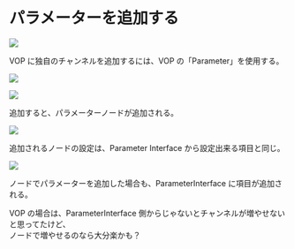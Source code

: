 # パラメーターを追加する

<!-- SUMMARY:パラメーターを追加する -->

![](https://gyazo.com/8e032fc085046cd211462c875e791591.png)

VOP に独自のチャンネルを追加するには、VOP の「Parameter」を使用する。

![](https://gyazo.com/499cb083f2068bbcb5c408dd924ca300.png)

![](https://gyazo.com/30fe131c6ee8bfb802c7de0ccd918b85.png)

追加すると、パラメーターノードが追加される。

![](https://gyazo.com/0e4f9ffb77fd1cfd71186612d54040f9.png)

追加されるノードの設定は、Parameter Interface から設定出来る項目と同じ。

![](https://gyazo.com/47b6758c4fbb97e458c8af1051d1c2fd.png)

ノードでパラメーターを追加した場合も、ParameterInterface に項目が追加される。

VOP の場合は、ParameterInterface 側からじゃないとチャンネルが増やせないと思ってたけど、  
ノードで増やせるのなら大分楽かも？
